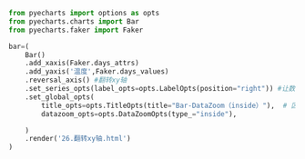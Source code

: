 
<BlogInfo id="643" title="53.翻转xy轴" author="白日梦想猿" pv=0 read_times=0 pre_cost_time="0分24秒" category="pyecharts学习" tag_list="['pyecharts学习']" create_time="2021.01.22 14:01:05" update_time="2021.01.22 14:05:47" />

```python
from pyecharts import options as opts
from pyecharts.charts import Bar
from pyecharts.faker import Faker

bar=(
    Bar()
    .add_xaxis(Faker.days_attrs)
    .add_yaxis('温度',Faker.days_values)
    .reversal_axis() #翻转xy轴
    .set_series_opts(label_opts=opts.LabelOpts(position="right")) #让数据显示在柱头(右边)
    .set_global_opts(
        title_opts=opts.TitleOpts(title="Bar-DataZoom（inside）"),  # 区域缩放
        datazoom_opts=opts.DataZoomOpts(type_="inside"),

    )
    .render('26.翻转xy轴.html')
)
```
